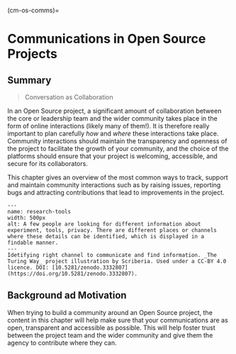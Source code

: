 (cm-os-comms)=
# Communications in Open Source Projects

## Summary

> Conversation as Collaboration

In an Open Source project, a significant amount of collaboration between the core or leadership team and the wider community takes place in the form of online interactions (likely many of them!).
It is therefore really important to plan carefully _how_ and _where_ these interactions take place.
Community interactions should maintain the transparency and openness of the project to facilitate the growth of your community, and the choice of the platforms should ensure that your project is welcoming, accessible, and secure for its collaborators.

This chapter gives an overview of the most common ways to track, support and maintain community interactions such as by raising issues, reporting bugs and attracting contributions that lead to improvements in the project.

```{figure} ../figures/research-tools.jpg
---
name: research-tools
width: 500px
alt: A few people are looking for different information about experiment, tools, privacy. There are different places or channels where these details can be identified, which is displayed in a findable manner.
---
Idetifying right channel to communicate and find information. _The Turing Way_ project illustration by Scriberia. Used under a CC-BY 4.0 licence. DOI: [10.5281/zenodo.3332807](https://doi.org/10.5281/zenodo.3332807).
```

## Background ad Motivation

When trying to build a community around an Open Source project, the content in this chapter will help make sure that your communications are as open, transparent and accessible as possible.
This will help foster trust between the project team and the wider community and give them the agency to contribute where they can.
